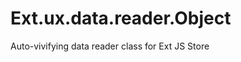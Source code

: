 Ext.ux.data.reader.Object
=========================

Auto-vivifying data reader class for Ext JS Store